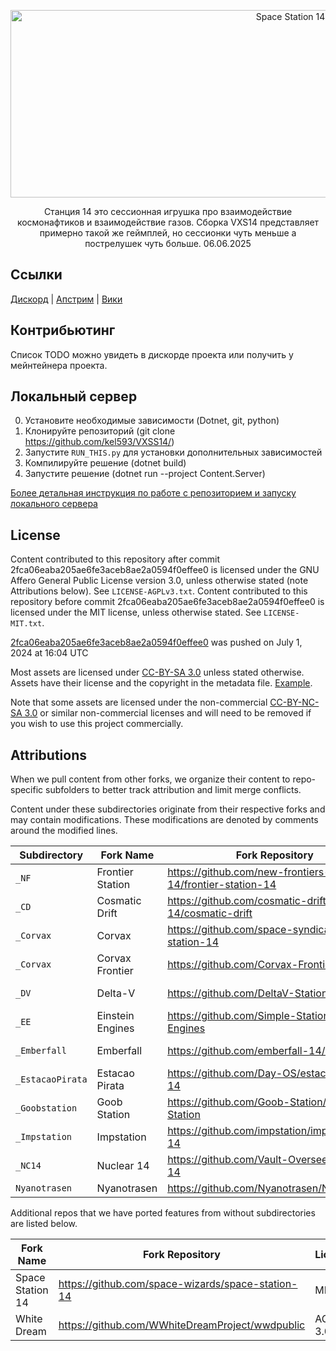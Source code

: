 <p align="center"> <img alt="Space Station 14" width="880" height="300" src="https://raw.githubusercontent.com/space-wizards/asset-dump/de329a7898bb716b9d5ba9a0cd07f38e61f1ed05/github-logo.svg" /></p>

<p align="center"> Станция 14 это сессионная игрушка про взаимодействие космонафтиков и взаимодействие газов. Сборка VXS14 представляет примерно такой же геймплей, но сессионки чуть меньше а пострелушек чуть больше. 06.06.2025</p>

## Ссылки

[Дискорд](https://discord.gg/wArjmHTv7S) | [Апстрим](https://github.com/space-wizards/space-station-14) | [Вики](https://vxs14.miraheze.org/wiki/%D0%97%D0%B0%D0%B3%D0%BB%D0%B0%D0%B2%D0%BD%D0%B0%D1%8F_%D1%81%D1%82%D1%80%D0%B0%D0%BD%D0%B8%D1%86%D0%B0)

## Контрибьютинг

Список TODO можно увидеть в дискорде проекта или получить у мейнтейнера проекта.

## Локальный сервер

0. Установите необходимые зависимости (Dotnet, git, python)
1. Клонируйте репозиторий (git clone https://github.com/kel593/VXSS14/)
2. Запустите `RUN_THIS.py` для установки дополнительных зависимостей
3. Компилируйте решение (dotnet build)
4. Запустите решение (dotnet run --project Content.Server)

[Более детальная инструкция по работе с репозиторием и запуску локального сервера](https://docs.spacestation14.com/en/general-development/setup.html)

## License

Content contributed to this repository after commit 2fca06eaba205ae6fe3aceb8ae2a0594f0effee0 is licensed under the GNU Affero General Public License version 3.0, unless otherwise stated (note Attributions below). See `LICENSE-AGPLv3.txt`.
Content contributed to this repository before commit 2fca06eaba205ae6fe3aceb8ae2a0594f0effee0 is licensed under the MIT license, unless otherwise stated. See `LICENSE-MIT.txt`.

[2fca06eaba205ae6fe3aceb8ae2a0594f0effee0](https://github.com/new-frontiers-14/frontier-station-14/commit/2fca06eaba205ae6fe3aceb8ae2a0594f0effee0) was pushed on July 1, 2024 at 16:04 UTC

Most assets are licensed under [CC-BY-SA 3.0](https://creativecommons.org/licenses/by-sa/3.0/) unless stated otherwise. Assets have their license and the copyright in the metadata file. [Example](https://github.com/space-wizards/space-station-14/blob/master/Resources/Textures/Objects/Tools/crowbar.rsi/meta.json).

Note that some assets are licensed under the non-commercial [CC-BY-NC-SA 3.0](https://creativecommons.org/licenses/by-nc-sa/3.0/) or similar non-commercial licenses and will need to be removed if you wish to use this project commercially.

## Attributions

When we pull content from other forks, we organize their content to repo-specific subfolders to better track attribution and limit merge conflicts.

Content under these subdirectories originate from their respective forks and may contain modifications. These modifications are denoted by comments around the modified lines.

| Subdirectory | Fork Name | Fork Repository | License |
|--------------|-----------|-----------------|---------|
| `_NF` | Frontier Station | https://github.com/new-frontiers-14/frontier-station-14 | AGPL 3.0 |
| `_CD` | Cosmatic Drift | https://github.com/cosmatic-drift-14/cosmatic-drift | MIT |
| `_Corvax` | Corvax | https://github.com/space-syndicate/space-station-14 | MIT |
| `_Corvax` | Corvax Frontier | https://github.com/Corvax-Frontier/Frontier | AGPL 3.0 |
| `_DV` | Delta-V | https://github.com/DeltaV-Station/Delta-v | AGPL 3.0 |
| `_EE` | Einstein Engines | https://github.com/Simple-Station/Einstein-Engines | AGPL 3.0 |
| `_Emberfall` | Emberfall | https://github.com/emberfall-14/emberfall | MPL 2.0 |
| `_EstacaoPirata` | Estacao Pirata | https://github.com/Day-OS/estacao-pirata-14 | AGPL 3.0 |
| `_Goobstation` | Goob Station | https://github.com/Goob-Station/Goob-Station | AGPL 3.0 |
| `_Impstation` | Impstation | https://github.com/impstation/imp-station-14 | AGPL 3.0 |
| `_NC14` | Nuclear 14 | https://github.com/Vault-Overseers/nuclear-14 | AGPL 3.0 |
| `Nyanotrasen` | Nyanotrasen | https://github.com/Nyanotrasen/Nyanotrasen | MIT |

Additional repos that we have ported features from without subdirectories are listed below.

| Fork Name | Fork Repository | License |
|-----------|-----------------|---------|
| Space Station 14 | https://github.com/space-wizards/space-station-14 | MIT |
| White Dream | https://github.com/WWhiteDreamProject/wwdpublic | AGPL 3.0 |
